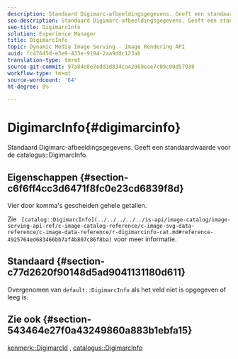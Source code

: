 ```yaml
---
description: Standaard Digimarc-afbeeldingsgegevens. Geeft een standaardwaarde voor de catalogus DigimarcInfo.
seo-description: Standaard Digimarc-afbeeldingsgegevens. Geeft een standaardwaarde voor de catalogus DigimarcInfo.
seo-title: DigimarcInfo
solution: Experience Manager
title: DigimarcInfo
topic: Dynamic Media Image Serving - Image Rendering API
uuid: fc47645d-e3e9-433e-9194-2aa9ddc123ab
translation-type: tm+mt
source-git-commit: 97a84e8e7edd3d834ca42069eae7c09c00d57938
workflow-type: tm+mt
source-wordcount: '64'
ht-degree: 0%

---
```



# DigimarcInfo{#digimarcinfo}

Standaard Digimarc-afbeeldingsgegevens. Geeft een standaardwaarde voor de catalogus::DigimarcInfo.

## Eigenschappen {#section-c6f6ff4cc3d6471f8fc0e23cd6839f8d}

Vier door komma&#39;s gescheiden gehele getallen.

Zie ` [catalog::DigimarcInfo](../../../../../is-api/image-catalog/image-serving-api-ref/c-image-catalog-reference/c-image-svg-data-reference/c-image-data-reference/r-digimarcinfo-cat.md#reference-4925764ed683466bb7af4b807c86f8ba)` voor meer informatie.

## Standaard {#section-c77d2620f90148d5ad9041131180d611}

Overgenomen van `default::DigimarcInfo` als het veld niet is opgegeven of leeg is.

## Zie ook {#section-543464e27f0a43249860a883b1ebfa15}

[kenmerk::DigimarcId](../../../../../is-api/image-catalog/image-serving-api-ref/c-image-catalog-reference/c-attributes-reference/r-digimarcid.md#reference-33e3eca7f1874510904e5c8645cecd68) ,  [catalogus::DigimarcInfo](../../../../../is-api/image-catalog/image-serving-api-ref/c-image-catalog-reference/c-image-svg-data-reference/c-image-data-reference/r-digimarcinfo-cat.md#reference-4925764ed683466bb7af4b807c86f8ba)
